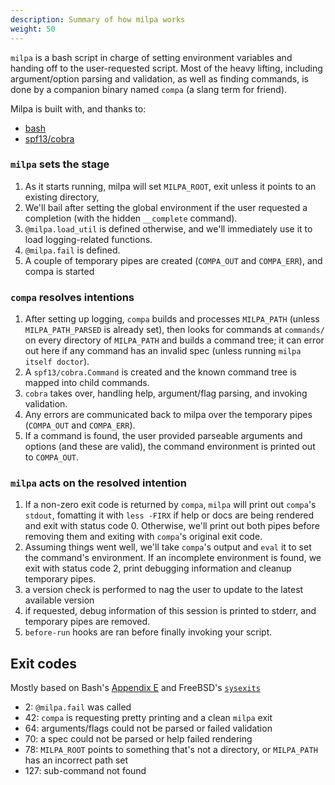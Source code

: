 ```yaml
---
description: Summary of how milpa works
weight: 50
---
```


`milpa` is a bash script in charge of setting environment variables and handing off to the user-requested script. Most of the heavy lifting, including argument/option parsing and validation, as well as finding commands, is done by a companion binary named `compa` (a slang term for friend).

Milpa is built with, and thanks to:

- [bash](https://www.gnu.org/software/bash/)
- [spf13/cobra](https://cobra.dev)

### `milpa` sets the stage

1. As it starts running, milpa will set `MILPA_ROOT`, exit unless it points to an existing directory,
2. We'll bail after setting the global environment if the user requested a completion (with the hidden `__complete` command).
3. `@milpa.load_util` is defined otherwise, and we'll immediately use it to load logging-related functions.
4. `@milpa.fail` is defined.
5. A couple of temporary pipes are created (`COMPA_OUT` and `COMPA_ERR`), and compa is started


### `compa` resolves intentions

1. After setting up logging, `compa` builds and processes `MILPA_PATH` (unless `MILPA_PATH_PARSED` is already set), then looks for commands at `commands/` on every directory of `MILPA_PATH` and builds a command tree; it can error out here if any command has an invalid spec (unless running `milpa itself doctor`).
2. A `spf13/cobra.Command` is created and the known command tree is mapped into child commands.
3. `cobra` takes over, handling help, argument/flag parsing, and invoking validation.
4. Any errors are communicated back to milpa over the temporary pipes (`COMPA_OUT` and `COMPA_ERR`).
5. If a command is found, the user provided parseable arguments and options (and these are valid), the command environment is printed out to `COMPA_OUT`.

### `milpa` acts on the resolved intention

1. If a non-zero exit code is returned by `compa`, `milpa` will print out `compa`'s  `stdout`, fomatting it with `less -FIRX` if help or docs are being rendered and exit with status code 0. Otherwise, we'll print out both pipes before removing them and exiting with `compa`'s original exit code.
2. Assuming things went well, we'll take `compa`'s output and `eval` it to set the command's environment. If an incomplete environment is found, we exit with status code 2, print debugging information and cleanup temporary pipes.
3. a version check is performed to nag the user to update to the latest available version
4. if requested, debug information of this session is printed to stderr, and temporary pipes are removed.
5. `before-run` hooks are ran before finally invoking your script.


## Exit codes

Mostly based on Bash's [Appendix E](https://tldp.org/LDP/abs/html/exitcodes.html) and FreeBSD's [`sysexits`](https://www.freebsd.org/cgi/man.cgi?query=sysexits&apropos=0&sektion=0&manpath=FreeBSD+4.3-RELEASE&format=html)

- 2: `@milpa.fail` was called
- 42: `compa` is requesting pretty printing and a clean `milpa` exit
- 64: arguments/flags could not be parsed or failed validation
- 70: a spec could not be parsed or help failed rendering
- 78: `MILPA_ROOT` points to something that's not a directory, or `MILPA_PATH` has an incorrect path set
- 127: sub-command not found

